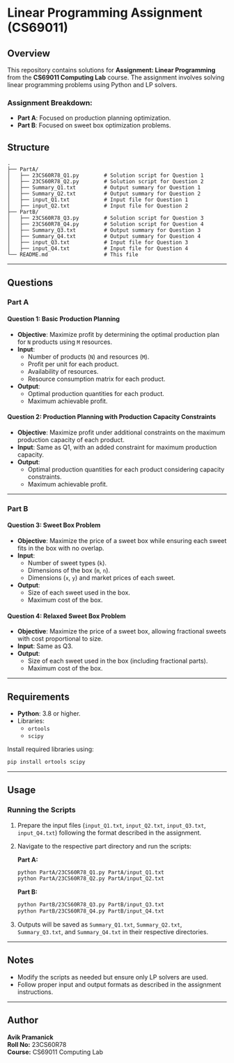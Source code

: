 # Linear Programming Assignment (CS69011)

## Overview

This repository contains solutions for **Assignment: Linear Programming** from the **CS69011 Computing Lab** course. The assignment involves solving linear programming problems using Python and LP solvers.

### Assignment Breakdown:
- **Part A**: Focused on production planning optimization.
- **Part B**: Focused on sweet box optimization problems.

## Structure

```
.
├── PartA/
│   ├── 23CS60R78_Q1.py        # Solution script for Question 1
│   ├── 23CS60R78_Q2.py        # Solution script for Question 2
│   ├── Summary_Q1.txt         # Output summary for Question 1
│   ├── Summary_Q2.txt         # Output summary for Question 2
│   ├── input_Q1.txt           # Input file for Question 1
│   ├── input_Q2.txt           # Input file for Question 2
├── PartB/
│   ├── 23CS60R78_Q3.py        # Solution script for Question 3
│   ├── 23CS60R78_Q4.py        # Solution script for Question 4
│   ├── Summary_Q3.txt         # Output summary for Question 3
│   ├── Summary_Q4.txt         # Output summary for Question 4
│   ├── input_Q3.txt           # Input file for Question 3
│   ├── input_Q4.txt           # Input file for Question 4
└── README.md                  # This file
```

---

## Questions

### Part A

#### Question 1: Basic Production Planning
- **Objective**: Maximize profit by determining the optimal production plan for `N` products using `M` resources.
- **Input**:
  - Number of products (`N`) and resources (`M`).
  - Profit per unit for each product.
  - Availability of resources.
  - Resource consumption matrix for each product.
- **Output**:
  - Optimal production quantities for each product.
  - Maximum achievable profit.

#### Question 2: Production Planning with Production Capacity Constraints
- **Objective**: Maximize profit under additional constraints on the maximum production capacity of each product.
- **Input**: Same as Q1, with an added constraint for maximum production capacity.
- **Output**:
  - Optimal production quantities for each product considering capacity constraints.
  - Maximum achievable profit.

---

### Part B

#### Question 3: Sweet Box Problem
- **Objective**: Maximize the price of a sweet box while ensuring each sweet fits in the box with no overlap.
- **Input**:
  - Number of sweet types (`k`).
  - Dimensions of the box (`m`, `n`).
  - Dimensions (`x`, `y`) and market prices of each sweet.
- **Output**:
  - Size of each sweet used in the box.
  - Maximum cost of the box.

#### Question 4: Relaxed Sweet Box Problem
- **Objective**: Maximize the price of a sweet box, allowing fractional sweets with cost proportional to size.
- **Input**: Same as Q3.
- **Output**:
  - Size of each sweet used in the box (including fractional parts).
  - Maximum cost of the box.

---

## Requirements

- **Python**: 3.8 or higher.
- Libraries:
  - `ortools`
  - `scipy`

Install required libraries using:

```bash
pip install ortools scipy
```

---

## Usage

### Running the Scripts

1. Prepare the input files (`input_Q1.txt`, `input_Q2.txt`, `input_Q3.txt`, `input_Q4.txt`) following the format described in the assignment.
2. Navigate to the respective part directory and run the scripts:

   **Part A:**
   ```bash
   python PartA/23CS60R78_Q1.py PartA/input_Q1.txt
   python PartA/23CS60R78_Q2.py PartA/input_Q2.txt
   ```

   **Part B:**
   ```bash
   python PartB/23CS60R78_Q3.py PartB/input_Q3.txt
   python PartB/23CS60R78_Q4.py PartB/input_Q4.txt
   ```

3. Outputs will be saved as `Summary_Q1.txt`, `Summary_Q2.txt`, `Summary_Q3.txt`, and `Summary_Q4.txt` in their respective directories.

---

## Notes

- Modify the scripts as needed but ensure only LP solvers are used.
- Follow proper input and output formats as described in the assignment instructions.

---

## Author

**Avik Pramanick**  
**Roll No:** 23CS60R78  
**Course:** CS69011 Computing Lab  
